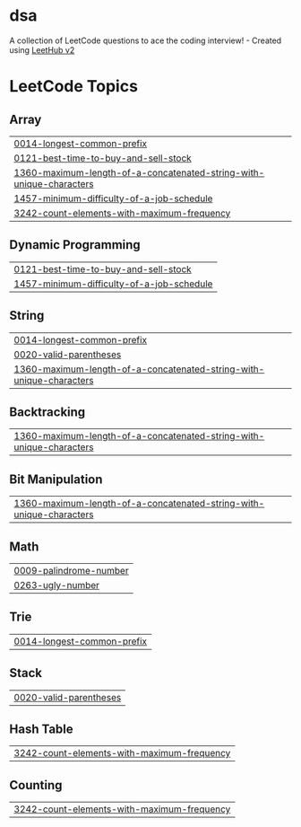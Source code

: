 # dsa
A collection of LeetCode questions to ace the coding interview! - Created using [LeetHub v2](https://github.com/arunbhardwaj/LeetHub-2.0)

<!---LeetCode Topics Start-->
# LeetCode Topics
## Array
|  |
| ------- |
| [0014-longest-common-prefix](https://github.com/muskcan6/dsa/tree/master/0014-longest-common-prefix) |
| [0121-best-time-to-buy-and-sell-stock](https://github.com/muskcan6/dsa/tree/master/0121-best-time-to-buy-and-sell-stock) |
| [1360-maximum-length-of-a-concatenated-string-with-unique-characters](https://github.com/muskcan6/dsa/tree/master/1360-maximum-length-of-a-concatenated-string-with-unique-characters) |
| [1457-minimum-difficulty-of-a-job-schedule](https://github.com/muskcan6/dsa/tree/master/1457-minimum-difficulty-of-a-job-schedule) |
| [3242-count-elements-with-maximum-frequency](https://github.com/muskcan6/dsa/tree/master/3242-count-elements-with-maximum-frequency) |
## Dynamic Programming
|  |
| ------- |
| [0121-best-time-to-buy-and-sell-stock](https://github.com/muskcan6/dsa/tree/master/0121-best-time-to-buy-and-sell-stock) |
| [1457-minimum-difficulty-of-a-job-schedule](https://github.com/muskcan6/dsa/tree/master/1457-minimum-difficulty-of-a-job-schedule) |
## String
|  |
| ------- |
| [0014-longest-common-prefix](https://github.com/muskcan6/dsa/tree/master/0014-longest-common-prefix) |
| [0020-valid-parentheses](https://github.com/muskcan6/dsa/tree/master/0020-valid-parentheses) |
| [1360-maximum-length-of-a-concatenated-string-with-unique-characters](https://github.com/muskcan6/dsa/tree/master/1360-maximum-length-of-a-concatenated-string-with-unique-characters) |
## Backtracking
|  |
| ------- |
| [1360-maximum-length-of-a-concatenated-string-with-unique-characters](https://github.com/muskcan6/dsa/tree/master/1360-maximum-length-of-a-concatenated-string-with-unique-characters) |
## Bit Manipulation
|  |
| ------- |
| [1360-maximum-length-of-a-concatenated-string-with-unique-characters](https://github.com/muskcan6/dsa/tree/master/1360-maximum-length-of-a-concatenated-string-with-unique-characters) |
## Math
|  |
| ------- |
| [0009-palindrome-number](https://github.com/muskcan6/dsa/tree/master/0009-palindrome-number) |
| [0263-ugly-number](https://github.com/muskcan6/dsa/tree/master/0263-ugly-number) |
## Trie
|  |
| ------- |
| [0014-longest-common-prefix](https://github.com/muskcan6/dsa/tree/master/0014-longest-common-prefix) |
## Stack
|  |
| ------- |
| [0020-valid-parentheses](https://github.com/muskcan6/dsa/tree/master/0020-valid-parentheses) |
## Hash Table
|  |
| ------- |
| [3242-count-elements-with-maximum-frequency](https://github.com/muskcan6/dsa/tree/master/3242-count-elements-with-maximum-frequency) |
## Counting
|  |
| ------- |
| [3242-count-elements-with-maximum-frequency](https://github.com/muskcan6/dsa/tree/master/3242-count-elements-with-maximum-frequency) |
<!---LeetCode Topics End-->